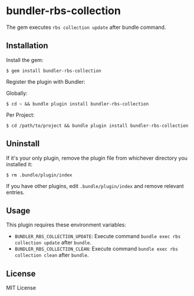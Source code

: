 # bundler-rbs-collection

The gem executes `rbs collection update` after bundle command.

## Installation

Install the gem:

    $ gem install bundler-rbs-collection

Register the plugin with Bundler:

Globally:

    $ cd ~ && bundle plugin install bundler-rbs-collection

Per Project:

    $ cd /path/to/project && bundle plugin install bundler-rbs-collection

## Uninstall

If it's your only plugin, remove the plugin file from whichever directory you installed it:

    $ rm .bundle/plugin/index

If you have other plugins, edit `.bundle/plugin/index` and remove relevant entries.

## Usage

This plugin requires these environment variables:

* `BUNDLER_RBS_COLLECTION_UPDATE`: Execute command `bundle exec rbs collection update` after `bundle`.
* `BUNDLER_RBS_COLLECTION_CLEAN`: Execute command `bundle exec rbs collection clean` after `bundle`.

## License

MIT License

